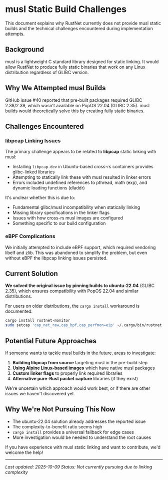 # musl Static Build Challenges

This document explains why RustNet currently does not provide musl static builds and the technical challenges encountered during implementation attempts.

## Background

musl is a lightweight C standard library designed for static linking. It would allow RustNet to produce fully static binaries that work on any Linux distribution regardless of GLIBC version.

## Why We Attempted musl Builds

GitHub issue #40 reported that pre-built packages required GLIBC 2.38/2.39, which wasn't available on PopOS 22.04 (GLIBC 2.35). musl builds would theoretically solve this by creating fully static binaries.

## Challenges Encountered

### libpcap Linking Issues

The primary challenge appears to be related to **libpcap** static linking with musl:

- Installing `libpcap-dev` in Ubuntu-based cross-rs containers provides glibc-linked libraries
- Attempting to statically link these with musl resulted in linker errors
- Errors included undefined references to pthread, math (exp), and dynamic loading functions (dladdr)

It's unclear whether this is due to:
- Fundamental glibc/musl incompatibility when statically linking
- Missing library specifications in the linker flags
- Issues with how cross-rs musl images are configured
- Something specific to our build configuration

### eBPF Complications

We initially attempted to include eBPF support, which required vendoring libelf and zlib. This was abandoned to simplify the problem, but even without eBPF the libpcap linking issues persisted.

## Current Solution

**We solved the original issue by pinning builds to ubuntu-22.04** (GLIBC 2.35), which ensures compatibility with PopOS 22.04 and similar distributions.

For users on older distributions, the `cargo install` workaround is documented:
```bash
cargo install rustnet-monitor
sudo setcap 'cap_net_raw,cap_bpf,cap_perfmon=eip' ~/.cargo/bin/rustnet
```

## Potential Future Approaches

If someone wants to tackle musl builds in the future, areas to investigate:

1. **Building libpcap from source** targeting musl in the pre-build step
2. **Using Alpine Linux-based images** which have native musl packages
3. **Custom linker flags** to properly link required libraries
4. **Alternative pure-Rust packet capture** libraries (if they exist)

We're uncertain which approach would work best, or if there are other issues we haven't discovered yet.

## Why We're Not Pursuing This Now

- The ubuntu-22.04 solution already addresses the reported issue
- The complexity-to-benefit ratio seems high
- `cargo install` provides a universal fallback for edge cases
- More investigation would be needed to understand the root causes

If you have experience with musl static linking and want to contribute, we'd welcome the help!

---

*Last updated: 2025-10-09*
*Status: Not currently pursuing due to linking complexity*
